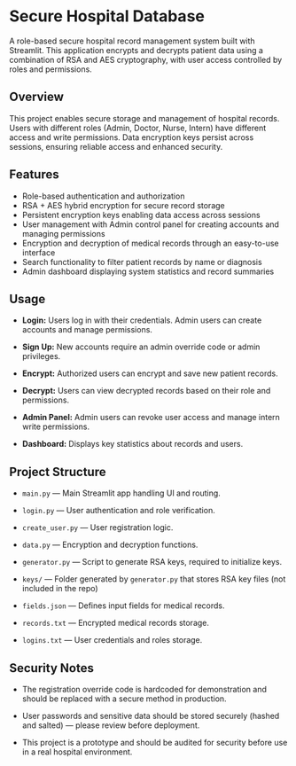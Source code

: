 # Secure Hospital Database

A role-based secure hospital record management system built with Streamlit. This application encrypts and decrypts patient data using a combination of RSA and AES cryptography, with user access controlled by roles and permissions.

## Overview

This project enables secure storage and management of hospital records. Users with different roles (Admin, Doctor, Nurse, Intern) have different access and write permissions. Data encryption keys persist across sessions, ensuring reliable access and enhanced security.

## Features

- Role-based authentication and authorization
- RSA + AES hybrid encryption for secure record storage
- Persistent encryption keys enabling data access across sessions
- User management with Admin control panel for creating accounts and managing permissions
- Encryption and decryption of medical records through an easy-to-use interface
- Search functionality to filter patient records by name or diagnosis
- Admin dashboard displaying system statistics and record summaries

## Usage

- **Login:** Users log in with their credentials. Admin users can create accounts and manage permissions.

- **Sign Up:** New accounts require an admin override code or admin privileges.

- **Encrypt:** Authorized users can encrypt and save new patient records.

- **Decrypt:** Users can view decrypted records based on their role and permissions.

- **Admin Panel:** Admin users can revoke user access and manage intern write permissions.

- **Dashboard:** Displays key statistics about records and users.

## Project Structure

- `main.py` — Main Streamlit app handling UI and routing.

- `login.py` — User authentication and role verification.

- `create_user.py` — User registration logic.

- `data.py` — Encryption and decryption functions.

- `generator.py` — Script to generate RSA keys, required to initialize keys.

- `keys/` — Folder generated by `generator.py` that stores RSA key files (not included in the repo)

- `fields.json` — Defines input fields for medical records.

- `records.txt` — Encrypted medical records storage.

- `logins.txt` — User credentials and roles storage.


## Security Notes

- The registration override code is hardcoded for demonstration and should be replaced with a secure method in production.

- User passwords and sensitive data should be stored securely (hashed and salted) — please review before deployment.

- This project is a prototype and should be audited for security before use in a real hospital environment.
